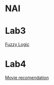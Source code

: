 # NAI


# Lab3
[Fuzzy Logic](https://github.com/GrzegorzFryger/NAI/tree/master/Lab_03)

# Lab4
[Movie recomendation](https://github.com/GrzegorzFryger/NAI/tree/master/Lab_04)

